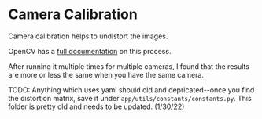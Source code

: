 # Camera Calibration

Camera calibration helps to undistort the images.

OpenCV has a [full documentation](https://docs.opencv.org/4.x/dc/dbb/tutorial_py_calibration.html) on this process.

After running it multiple times for multiple cameras, I found that the results are more or less the same when you have the same camera.

TODO:
Anything which uses yaml should old and depricated--once you find the distortion matrix, save it under `app/utils/constants/constants.py`.
This folder is pretty old and needs to be updated. (1/30/22)
